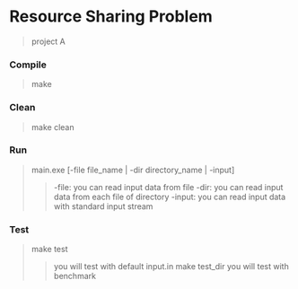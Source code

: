 # Resource Sharing Problem
> project A

### Compile
> make

### Clean
> make clean

### Run
> main.exe [-file  file_name | -dir directory_name | -input]
>> -file: you can read input data from file
>> -dir:  you can read input data from each file of directory
>> -input: you can read input data with standard input stream

### Test
> make test
>> you will test with default input.in
> make test_dir
>> you will test with benchmark
